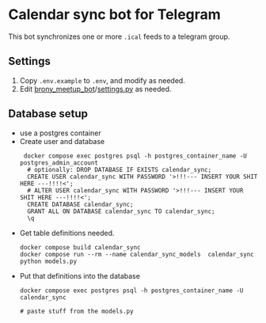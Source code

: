 # Calendar sync bot for Telegram

This bot synchronizes one or more `.ical` feeds to a telegram group.

## Settings

1. Copy `.env.example` to `.env`, and modify as needed.
2. Edit [brony_meetup_bot](brony_meetup_bot)/[settings.py](brony_meetup_bot/settings.py) as needed.


## Database setup
- use a postgres container
- Create user and database
  ```shell
   docker compose exec postgres psql -h postgres_container_name -U postgres_admin_account
    # optionally: DROP DATABASE IF EXISTS calendar_sync;
    CREATE USER calendar_sync WITH PASSWORD '>!!!--- INSERT YOUR SHIT HERE ---!!!!<';
    # ALTER USER calendar_sync WITH PASSWORD '>!!!--- INSERT YOUR SHIT HERE ---!!!!<';
    CREATE DATABASE calendar_sync;
    GRANT ALL ON DATABASE calendar_sync TO calendar_sync;
    \q
   ```
- Get table definitions needed.
  ```shell
  docker compose build calendar_sync
  docker compose run --rm --name calendar_sync_models  calendar_sync  python models.py
  ```
- Put that definitions into the database
  ```shell
  docker compose exec postgres psql -h postgres_container_name -U calendar_sync
  
  # paste stuff from the models.py
  ```
